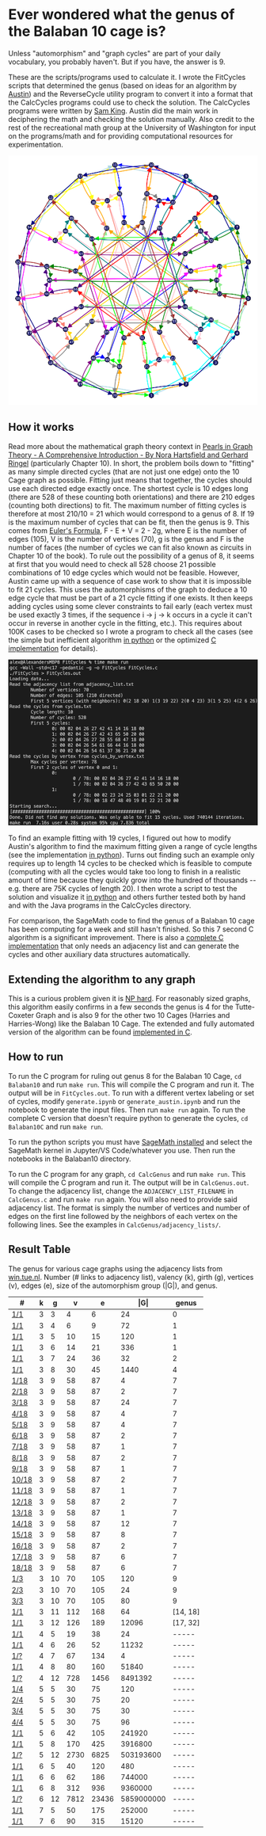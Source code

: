 # Ever wondered what the genus of the Balaban 10 cage is?

Unless "automorphism" and "graph cycles" are part of your daily vocabulary, you probably haven't. But if you have, the answer is 9.

These are the scripts/programs used to calculate it. I wrote the FitCycles scripts that determined the genus (based on ideas for an algorithm by [Austin](https://austinulrigg.github.io/)) and the ReverseCycle utility program to convert it into a format that the CalcCycles programs could use to check the solution. The CalcCycles programs were written by [Sam King](https://www.linkedin.com/in/samkingwa/). Austin did the main work in deciphering the math and checking the solution manually. Also credit to the rest of the recreational math group at the University of Washington for input on the programs/math and for providing computational resources for experimentation.

[![19 cycles](19Cycles.png)](19Cycles.png)

## How it works
Read more about the mathematical graph theory context in [Pearls in Graph Theory - A Comprehensive Introduction - By Nora Hartsfield and Gerhard Ringel](https://proofits.wordpress.com/wp-content/uploads/2012/09/nora_hartsfield_gerhard_ringel_pearls_in_graph.pdf) (particularly Chapter 10). In short, the problem boils down to "fitting" as many simple directed cycles (that are not just one edge) onto the 10 Cage graph as possible. Fitting just means that together, the cycles should use each directed edge exactly once. The shortest cycle is 10 edges long (there are 528 of these counting both orientations) and there are 210 edges (counting both directions) to fit. The maximum number of fitting cycles is therefore at most 210/10 = 21 which would correspond to a genus of 8. If 19 is the maximum number of cycles that can be fit, then the genus is 9. This comes from [Euler's Formula](https://en.wikipedia.org/wiki/Euler_characteristic), F - E + V = 2 - 2g, where E is the number of edges (105), V is the number of vertices (70), g is the genus and F is the number of faces (the number of cycles we can fit also known as circuits in Chapter 10 of the book). To rule out the possibility of a genus of 8, it seems at first that you would need to check all 528 choose 21 possible combinations of 10 edge cycles which would not be feasible. However, Austin came up with a sequence of case work to show that it is impossible to fit 21 cycles. This uses the automorphisms of the graph to deduce a 10 edge cycle that must be part of a 21 cycle fitting if one exists. It then keeps adding cycles using some clever constraints to fail early (each vertex must be used exactly 3 times, if the sequence i -> j -> k occurs in a cycle it can't occur in reverse in another cycle in the fitting, etc.). This requires about 100K cases to be checked so I wrote a program to check all the cases (see the simple but inefficient algorithm [in python](Balaban10/austin_adj_no_21.ipynb) or the optimized [C implementation](Balaban10/FitCycles.c) for details).

[![Fit cycles C code run](FitCyclesRun.png)](FitCyclesRun.png)

To find an example fitting with 19 cycles, I figured out how to modify Austin's algorithm to find the maximum fitting given a range of cycle lengths (see the implementation [in python](Balaban10/austin_adj_max_fit.ipynb)). Turns out finding such an example only requires up to length 14 cycles to be checked which is feasible to compute (computing with all the cycles would take too long to finish in a realistic amount of time because they quickly grow into the hundred of thousands -- e.g. there are 75K cycles of length 20). I then wrote a script to test the solution and visualize it [in python](Balaban10/test.ipynb) and others further tested both by hand and with the Java programs in the CalcCycles directory.

For comparison, the SageMath code to find the genus of a Balaban 10 cage has been computing for a week and still hasn't finished. So this 7 second C algorithm is a significant improvement. There is also a [complete C implementation](Balaban10C/FitCycles.c) that only needs an adjacency list and can generate the cycles and other auxiliary data structures automatically.

## Extending the algorithm to any graph

This is a curious problem given it is [NP hard](https://en.wikipedia.org/wiki/Graph_embedding#Computational_complexity). For reasonably sized graphs, this algorithm easily confirms in a few seconds the genus is 4 for the Tutte-Coxeter Graph and is also 9 for the other two 10 Cages (Harries and Harries-Wong) like the Balaban 10 Cage. The extended and fully automated version of the algorithm can be found [implemented in C](CalcGenus/CalcGenus.c).

## How to run

To run the C program for ruling out genus 8 for the Balaban 10 Cage, `cd Balaban10` and run `make run`. This will compile the C program and run it. The output will be in `FitCycles.out`. To run with a different vertex labeling or set of cycles, modify `generate.ipynb` or `generate_austin.ipynb` and run the notebook to generate the input files. Then run `make run` again. To run the complete C version that doesn't require python to generate the cycles, `cd Balaban10C` and run `make run`. 

To run the python scripts you must have [SageMath installed](https://doc.sagemath.org/html/en/installation/index.html) and select the SageMath kernel in Jupyter/VS Code/whatever you use. Then run the notebooks in the Balaban10 directory.

To run the C program for any graph, `cd CalcGenus` and run `make run`. This will compile the C program and run it. The output will be in `CalcGenus.out`. To change the adjacency list, change the `ADJACENCY_LIST_FILENAME` in `CalcGenus.c` and run `make run` again. You will also need to provide said adjacency list. The format is simply the number of vertices and number of edges on the first line followed by the neighbors of each vertex on the following lines. See the examples in `CalcGenus/adjacency_lists/`.

## Result Table
The genus for various cage graphs using the adjacency lists from [win.tue.nl](https://www.win.tue.nl/~aeb/graphs/cages/cages.html). Number (\# links to adjacency list), valency (k), girth (g), vertices (v), edges (e), size of the automorphism group (\|G\|), and genus.

\#                                                | k   | g   | v    | e     | \|G\|      | genus 
------------------------------------------------- | --- | --- | ---- | ----- | ---------- | -----
[1/1](CalcGenus/adjacency_lists/3-3-cage.txt)     | 3   | 3   | 4    | 6     | 24         | 0
[1/1](CalcGenus/adjacency_lists/3-4-cage.txt)     | 3   | 4   | 6    | 9     | 72         | 1
[1/1](CalcGenus/adjacency_lists/3-5-cage.txt)     | 3   | 5   | 10   | 15    | 120        | 1
[1/1](CalcGenus/adjacency_lists/3-6-cage.txt)     | 3   | 6   | 14   | 21    | 336        | 1
[1/1](CalcGenus/adjacency_lists/3-7-cage.txt)     | 3   | 7   | 24   | 36    | 32         | 2
[1/1](CalcGenus/adjacency_lists/3-8-cage.txt)     | 3   | 8   | 30   | 45    | 1440       | 4
[1/18](CalcGenus/adjacency_lists/3-9-cage1.txt)   | 3   | 9   | 58   | 87    | 4          | 7
[2/18](CalcGenus/adjacency_lists/3-9-cage2.txt)   | 3   | 9   | 58   | 87    | 2          | 7
[3/18](CalcGenus/adjacency_lists/3-9-cage3.txt)   | 3   | 9   | 58   | 87    | 24         | 7
[4/18](CalcGenus/adjacency_lists/3-9-cage4.txt)   | 3   | 9   | 58   | 87    | 4          | 7
[5/18](CalcGenus/adjacency_lists/3-9-cage5.txt)   | 3   | 9   | 58   | 87    | 4          | 7
[6/18](CalcGenus/adjacency_lists/3-9-cage6.txt)   | 3   | 9   | 58   | 87    | 2          | 7
[7/18](CalcGenus/adjacency_lists/3-9-cage7.txt)   | 3   | 9   | 58   | 87    | 1          | 7
[8/18](CalcGenus/adjacency_lists/3-9-cage8.txt)   | 3   | 9   | 58   | 87    | 2          | 7
[9/18](CalcGenus/adjacency_lists/3-9-cage9.txt)   | 3   | 9   | 58   | 87    | 1          | 7
[10/18](CalcGenus/adjacency_lists/3-9-cage10.txt) | 3   | 9   | 58   | 87    | 2          | 7
[11/18](CalcGenus/adjacency_lists/3-9-cage11.txt) | 3   | 9   | 58   | 87    | 1          | 7
[12/18](CalcGenus/adjacency_lists/3-9-cage12.txt) | 3   | 9   | 58   | 87    | 2          | 7
[13/18](CalcGenus/adjacency_lists/3-9-cage13.txt) | 3   | 9   | 58   | 87    | 1          | 7
[14/18](CalcGenus/adjacency_lists/3-9-cage14.txt) | 3   | 9   | 58   | 87    | 12         | 7
[15/18](CalcGenus/adjacency_lists/3-9-cage15.txt) | 3   | 9   | 58   | 87    | 8          | 7
[16/18](CalcGenus/adjacency_lists/3-9-cage16.txt) | 3   | 9   | 58   | 87    | 2          | 7
[17/18](CalcGenus/adjacency_lists/3-9-cage17.txt) | 3   | 9   | 58   | 87    | 6          | 7
[18/18](CalcGenus/adjacency_lists/3-9-cage18.txt) | 3   | 9   | 58   | 87    | 6          | 7
[1/3](CalcGenus/adjacency_lists/3-10-cage1.txt)   | 3   | 10  | 70   | 105   | 120        | 9
[2/3](CalcGenus/adjacency_lists/3-10-cage2.txt)   | 3   | 10  | 70   | 105   | 24         | 9
[3/3](CalcGenus/adjacency_lists/3-10-cage3.txt)   | 3   | 10  | 70   | 105   | 80         | 9
[1/1](CalcGenus/adjacency_lists/3-11-cage.txt)    | 3   | 11  | 112  | 168   | 64         | [14, 18]
[1/1](CalcGenus/adjacency_lists/3-12-cage.txt)    | 3   | 12  | 126  | 189   | 12096      | [17, 32]
[1/1](CalcGenus/adjacency_lists/4-5-cage.txt)     | 4   | 5   | 19   | 38    | 24         | -----
[1/1](CalcGenus/adjacency_lists/4-6-cage.txt)     | 4   | 6   | 26   | 52    | 11232      | -----
[1/?](CalcGenus/adjacency_lists/4-7-cage.txt)     | 4   | 7   | 67   | 134   | 4          | -----
[1/1](CalcGenus/adjacency_lists/4-8-cage.txt)     | 4   | 8   | 80   | 160   | 51840      | -----
[1/?](CalcGenus/adjacency_lists/4-12-cage.txt)    | 4   | 12  | 728  | 1456  | 8491392    | -----
[1/4](CalcGenus/adjacency_lists/5-5-cage1.txt)    | 5   | 5   | 30   | 75    | 120        | -----
[2/4](CalcGenus/adjacency_lists/5-5-cage2.txt)    | 5   | 5   | 30   | 75    | 20         | -----
[3/4](CalcGenus/adjacency_lists/5-5-cage3.txt)    | 5   | 5   | 30   | 75    | 30         | -----
[4/4](CalcGenus/adjacency_lists/5-5-cage4.txt)    | 5   | 5   | 30   | 75    | 96         | -----
[1/1](CalcGenus/adjacency_lists/5-6-cage.txt)     | 5   | 6   | 42   | 105   | 241920     | -----
[1/1](CalcGenus/adjacency_lists/5-8-cage.txt)     | 5   | 8   | 170  | 425   | 3916800    | -----
[1/?](CalcGenus/adjacency_lists/5-12-cage.txt)    | 5   | 12  | 2730 | 6825  | 503193600  | -----
[1/1](CalcGenus/adjacency_lists/6-5-cage.txt)     | 6   | 5   | 40   | 120   | 480        | -----
[1/1](CalcGenus/adjacency_lists/6-6-cage.txt)     | 6   | 6   | 62   | 186   | 744000     | -----
[1/1](CalcGenus/adjacency_lists/6-8-cage.txt)     | 6   | 8   | 312  | 936   | 9360000    | -----
[1/?](CalcGenus/adjacency_lists/6-12-cage.txt)    | 6   | 12  | 7812 | 23436 | 5859000000 | -----
[1/1](CalcGenus/adjacency_lists/7-5-cage.txt)     | 7   | 5   | 50   | 175   | 252000     | -----
[1/1](CalcGenus/adjacency_lists/7-6-cage.txt)     | 7   | 6   | 90   | 315   | 15120      | -----
  